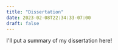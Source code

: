 ```yaml
---
title: "Dissertation"
date: 2023-02-08T22:34:33-07:00
draft: false
---
```


I'll put a summary of my dissertation here!
